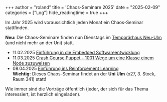 +++
author = "roland"
title = 'Chaos-Seminare 2025'
date = "2025-02-09"
categories = ["Log"]
hide_readingtime = true
+++

Im Jahr 2025 wird voraussichtlich jeden Monat ein Chaos-Seminar
stattfinden.

**Neu:** Die Chaos-Seminare finden nun Dienstags im [Temporärhaus Neu-Ulm](/contact/index.html#temporärhaus-neu-ulm)
(und nicht mehr an der Uni) statt.

- 11.02.2025 [Einführung in die Embedded Softwareentwicklung](/ccc/chaosseminar/2025_02_embedded-software-entwicklung/)
- 11.03.2025 [Crash Course Puppet - 1001 Wege um eine Klasse einem Node zuzuweisen](/ccc/chaosseminar/2025_03_puppet/)
- 08.04.2025 [Einführung ins Reinforcement Learning](/ccc/chaosseminar/2025_04_reinvorcement-learning/)  
  **Wichtig:** Dieses Chaos-Seminar findet an der **Uni Ulm** (o27, 3. Stock, Raum 341) statt!

Wie immer sind die Vorträge öffentlich (jeder, der sich für das Thema
interessiert, ist herzlich eingeladen).


